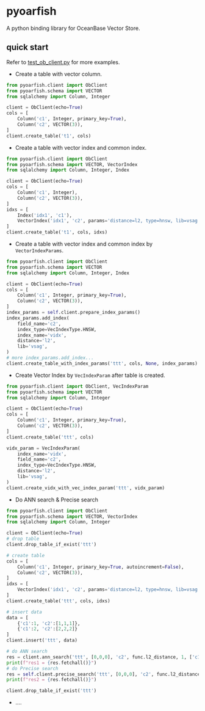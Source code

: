 # pyoarfish

A python binding library for OceanBase Vector Store.

## quick start

Refer to [test_ob_client.py](https://github.com/GITHUBear/pyoarfish/blob/main/tests/test_ob_client.py) for more examples.

- Create a table with vector column.

```python
from pyoarfish.client import ObClient
from pyoarfish.schema import VECTOR
from sqlalchemy import Column, Integer

client = ObClient(echo=True)
cols = [
    Column('c1', Integer, primary_key=True),
    Column('c2', VECTOR(3)),
]
client.create_table('t1', cols)
```

- Create a table with vector index and common index.

```python
from pyoarfish.client import ObClient
from pyoarfish.schema import VECTOR, VectorIndex
from sqlalchemy import Column, Integer, Index

client = ObClient(echo=True)
cols = [
    Column('c1', Integer),
    Column('c2', VECTOR(3)),
]
idxs = [
    Index('idx1', 'c1'),
    VectorIndex('idx1', 'c2', params='distance=l2, type=hnsw, lib=vsag'),
]
client.create_table('t1', cols, idxs)
```

- Create a table with vector index and common index by `VectorIndexParams`.

```python
from pyoarfish.client import ObClient
from pyoarfish.schema import VECTOR
from sqlalchemy import Column, Integer, Index

client = ObClient(echo=True)
cols = [
    Column('c1', Integer, primary_key=True),
    Column('c2', VECTOR(3)),
]
index_params = self.client.prepare_index_params()
index_params.add_index(
    field_name='c2',
    index_type=VecIndexType.HNSW,
    index_name='vidx',
    distance='l2',
    lib='vsag',
)
# more index_params.add_index...
client.create_table_with_index_params('ttt', cols, None, index_params)
```

- Create Vector Index by `VecIndexParam` after table is created.

```python
from pyoarfish.client import ObClient, VecIndexParam
from pyoarfish.schema import VECTOR
from sqlalchemy import Column, Integer

client = ObClient(echo=True)
cols = [
    Column('c1', Integer, primary_key=True),
    Column('c2', VECTOR(3)),
]
client.create_table('ttt', cols)

vidx_param = VecIndexParam(
    index_name='vidx', 
    field_name='c2', 
    index_type=VecIndexType.HNSW,
    distance='l2',
    lib='vsag',
)
client.create_vidx_with_vec_index_param('ttt', vidx_param)
```

- Do ANN search & Precise search

```python
from pyoarfish.client import ObClient
from pyoarfish.schema import VECTOR, VectorIndex
from sqlalchemy import Column, Integer

client = ObClient(echo=True)
# drop table
client.drop_table_if_exist('ttt')

# create table
cols = [
    Column('c1', Integer, primary_key=True, autoincrement=False),
    Column('c2', VECTOR(3)),
]
idxs = [
    VectorIndex('idx1', 'c2', params='distance=l2, type=hnsw, lib=vsag'),
]
client.create_table('ttt', cols, idxs)

# insert data
data = [
    {'c1':1, 'c2':[1,1,1]},
    {'c1':2, 'c2':[2,2,2]}
]
client.insert('ttt', data)

# do ANN search
res = client.ann_search('ttt', [0,0,0], 'c2', func.l2_distance, 1, ['c1'])
print(f"res1 = {res.fetchall()}")
# do Precise search
res = self.client.precise_search('ttt', [0,0,0], 'c2', func.l2_distance, 1)
print(f"res2 = {res.fetchall()}")

client.drop_table_if_exist('ttt')
```

- ....